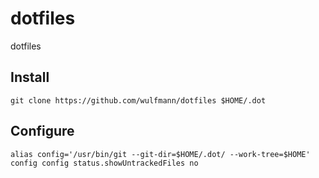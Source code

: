 # dotfiles
dotfiles

## Install
```
git clone https://github.com/wulfmann/dotfiles $HOME/.dot
```

## Configure

```
alias config='/usr/bin/git --git-dir=$HOME/.dot/ --work-tree=$HOME'
config config status.showUntrackedFiles no
```
